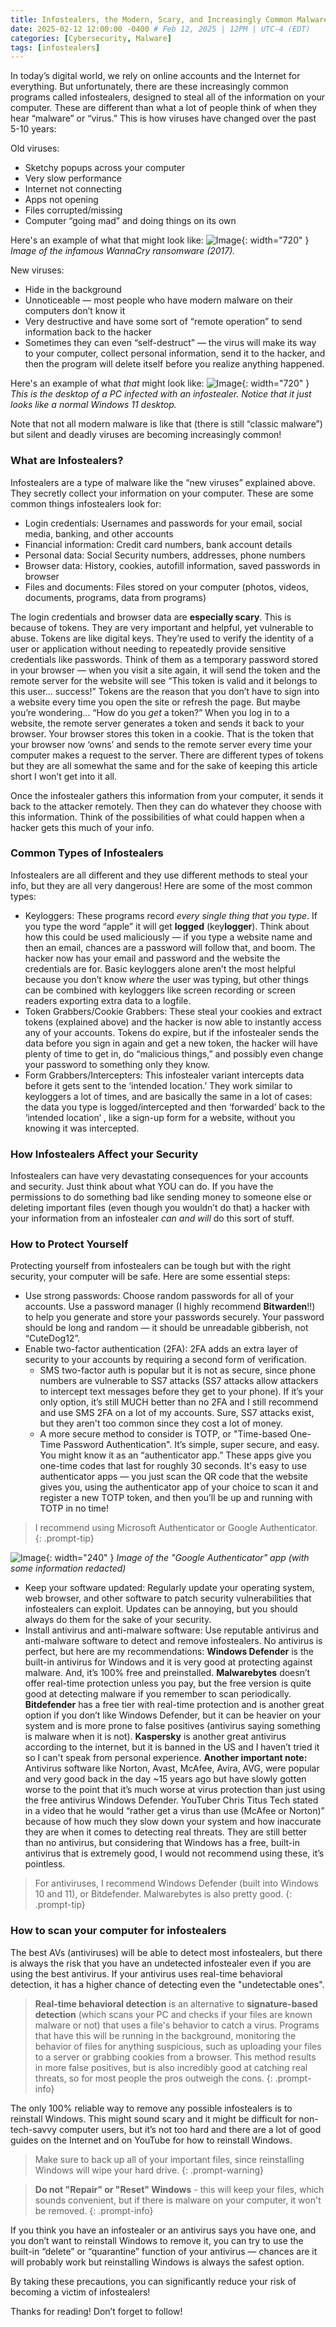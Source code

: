 ```yaml
---
title: Infostealers, the Modern, Scary, and Increasingly Common Malware Infection
date: 2025-02-12 12:00:00 -0400 # Feb 12, 2025 | 12PM | UTC-4 (EDT)
categories: [Cybersecurity, Malware]
tags: [infostealers]
---
```


In today’s digital world, we rely on online accounts and the Internet for everything. But unfortunately, there are these increasingly common programs called infostealers, designed to steal all of the information on your computer. These are different than what a lot of people think of when they hear “malware” or “virus.” This is how viruses have changed over the past 5-10 years:

Old viruses:
-   Sketchy popups across your computer
-   Very slow performance
-   Internet not connecting
-   Apps not opening
-   Files corrupted/missing
-   Computer “going mad” and doing things on its own  

Here's an example of what that might look like:
![Image](/assets/img/2025-02-12-infostealers/old-virus.jpg){: width="720" }
_Image of the infamous WannaCry ransomware (2017)._

New viruses:
-   Hide in the background
-   Unnoticeable — most people who have modern malware on their computers don’t know it
-   Very destructive and have some sort of “remote operation” to send information back to the hacker
-   Sometimes they can even “self-destruct” — the virus will make its way to your computer, collect personal information, send it to the hacker, and then the program will delete itself before you realize anything happened.  

Here's an example of what *that* might look like:
![Image](/assets/img/2025-02-12-infostealers/new-virus.png){: width="720" }
_This is the desktop of a PC infected with an infostealer. Notice that it just looks like a normal Windows 11 desktop._

Note that not all modern malware is like that (there is still “classic malware”) but silent and deadly viruses are becoming increasingly common!

### What are Infostealers?

Infostealers are a type of malware like the “new viruses” explained above. They secretly collect your information on your computer. These are some common things infostealers look for:

-   Login credentials: Usernames and passwords for your email, social media, banking, and other accounts
-   Financial information: Credit card numbers, bank account details
-   Personal data: Social Security numbers, addresses, phone numbers
-   Browser data: History, cookies, autofill information, saved passwords in browser
-   Files and documents: Files stored on your computer (photos, videos, documents, programs, data from programs)

The login credentials and browser data are **especially scary**. This is because of tokens. They are very important and helpful, yet vulnerable to abuse. Tokens are like digital keys. They’re used to verify the identity of a user or application without needing to repeatedly provide sensitive credentials like passwords. Think of them as a temporary password stored in your browser — when you visit a site again, it will send the token and the remote server for the website will see “This token is valid and it belongs to this user… success!” Tokens are the reason that you don’t have to sign into a website every time you open the site or refresh the page. But maybe you’re wondering… “How do you _get_ a token?” When you log in to a website, the remote server generates a token and sends it back to your browser. Your browser stores this token in a cookie. That is the token that your browser now ‘owns’ and sends to the remote server every time your computer makes a request to the server. There are different types of tokens but they are all somewhat the same and for the sake of keeping this article short I won’t get into it all.

Once the infostealer gathers this information from your computer, it sends it back to the attacker remotely. Then they can do whatever they choose with this information. Think of the possibilities of what could happen when a hacker gets this much of your info.

### Common Types of Infostealers

Infostealers are all different and they use different methods to steal your info, but they are all very dangerous! Here are some of the most common types:

-   Keyloggers: These programs record *every single thing that you type*. If you type the word “apple” it will get  **logged** (key**logger**). Think about how this could be used maliciously — if you type a website name and then an email, chances are a password will follow that, and boom. The hacker now has your email and password and the website the credentials are for. Basic keyloggers alone aren’t the most helpful because you don’t know  _where_  the user was typing, but other things can be combined with keyloggers like screen recording or screen readers exporting extra data to a logfile.
-   Token Grabbers/Cookie Grabbers: These steal your cookies and extract tokens (explained above) and the hacker is now able to instantly access any of your accounts. Tokens do expire, but if the infostealer sends the data before you sign in again and get a new token, the hacker will have plenty of time to get in, do “malicious things,” and possibly even change your password to something only they know.
-   Form Grabbers/Intercepters: This infostealer variant intercepts data before it gets sent to the ‘intended location.’ They work similar to keyloggers a lot of times, and are basically the same in a lot of cases: the data you type is logged/intercepted and then ‘forwarded’ back to the ‘intended location’ , like a sign-up form for a website, without you knowing it was intercepted.

### How Infostealers Affect your Security

Infostealers can have very devastating consequences for your accounts and security. Just think about what YOU can do. If you have the permissions to do something bad like sending money to someone else or deleting important files (even though you wouldn’t do that) a hacker with your information from an infostealer  _can and will_  do this sort of stuff.

### How to Protect Yourself

Protecting yourself from infostealers can be tough but with the right security, your computer will be safe. Here are some essential steps:

-   Use strong passwords: Choose random passwords for all of your accounts. Use a password manager (I highly recommend  **Bitwarden**!!) to help you generate and store your passwords securely. Your password should be long and random — it should be unreadable gibberish, not “CuteDog12”.
-   Enable two-factor authentication (2FA): 2FA adds an extra layer of security to your accounts by requiring a second form of verification.
    -   SMS two-factor auth is popular but it is not as secure, since phone numbers are vulnerable to SS7 attacks (SS7 attacks allow attackers to intercept text messages before they get to your phone). If it’s your only option, it’s still MUCH better than no 2FA and I still recommend and use SMS 2FA on a lot of my accounts. Sure, SS7 attacks exist, but they aren't too common since they cost a lot of money.
    -   A more secure method to consider is TOTP, or "Time-based One-Time Password Authentication". It’s simple, super secure, and easy. You might know it as an “authenticator app.” These apps give you one-time codes that last for roughly 30 seconds. It's easy to use authenticator apps — you just scan the QR code that the website gives you, using the authenticator app of your choice to scan it and register a new TOTP token, and then you’ll be up and running with TOTP in no time!

> I recommend using Microsoft Authenticator or Google Authenticator.
{: .prompt-tip}

![Image](/assets/img/2025-02-12-infostealers/google-authenticator.png){: width="240" }
_Image of the "Google Authenticator" app (with some information redacted)_

-   Keep your software updated: Regularly update your operating system, web browser, and other software to patch security vulnerabilities that infostealers can exploit. Updates can be annoying, but you should always do them for the sake of your security.
-   Install antivirus and anti-malware software: Use reputable antivirus and anti-malware software to detect and remove infostealers. No antivirus is perfect, but here are my recommendations:  **Windows Defender**  is the built-in antivirus for Windows and it is very good at protecting against malware. And, it’s 100% free and preinstalled.  **Malwarebytes**  doesn’t offer real-time protection unless you pay, but the free version is quite good at detecting malware if you remember to scan periodically.  **Bitdefender**  has a free tier with real-time protection and is another great option if you don’t like Windows Defender, but it can be heavier on your system and is more prone to false positives (antivirus saying something is malware when it is not).  **Kaspersky**  is another great antivirus according to the internet, but it is banned in the US and I haven’t tried it so I can't speak from personal experience.  **Another important note:** Antivirus software like Norton, Avast, McAfee, Avira, AVG, were popular and very good back in the day ~15 years ago but have slowly gotten worse to the point that it’s much worse at virus protection than just using the free antivirus Windows Defender. YouTuber Chris Titus Tech stated in a video that he would “rather get a virus than use (McAfee or Norton)” because of how much they slow down your system and how inaccurate they are when it comes to detecting real threats. They are still better than no antivirus, but considering that Windows has a free, built-in antivirus that is extremely good, I would not recommend using these, it’s pointless.

> For antiviruses, I recommend Windows Defender (built into Windows 10 and 11), or Bitdefender. Malwarebytes is also pretty good. 
{: .prompt-tip}

### How to scan your computer for infostealers

The best AVs (antiviruses) will be able to detect most infostealers, but there is always the risk that you have an undetected infostealer even if you are using the best antivirus. If your antivirus uses real-time behavioral detection, it has a higher chance of detecting even the "undetectable ones".

> **Real-time behavioral detection** is an alternative to **signature-based detection** (which scans your PC and checks if your files are known malware or not) that uses a file's behavior to catch a virus. Programs that have this will be running in the background, monitoring the behavior of files for anything suspicious, such as uploading your files to a server or grabbing cookies from a browser. This method results in more false positives, but is also incredibly good at catching real threats, so for most people the pros outweigh the cons.
{: .prompt-info}

The only 100% reliable way to remove any possible infostealers is to reinstall Windows. This might sound scary and it might be difficult for non-tech-savvy computer users, but it’s not too hard and there are a lot of good guides on the Internet and on YouTube for how to reinstall Windows.

> Make sure to back up all of your important files, since reinstalling Windows will wipe your hard drive.
{: .prompt-warning}

> **Do not "Repair" or "Reset" Windows** - this will keep your files, which sounds convenient, but if there is malware on your computer, it won't be removed.
{: .prompt-info}

If you think you have an infostealer or an antivirus says you have one, and you don’t want to reinstall Windows to remove it, you can try to use the built-in “delete” or “quarantine” function of your antivirus — chances are it will probably work but reinstalling Windows is always the safest option.

By taking these precautions, you can significantly reduce your risk of becoming a victim of infostealers!

Thanks for reading! Don’t forget to follow!
